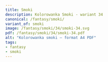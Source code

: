 ```yaml
---
title: Smoki
description: Kolorowanka Smoki - wariant 34
canonical: /fantasy/smoki/
variant_of: smoki
image: /fantasy/smoki/34/smoki-34.svg
pdf: /fantasy/smoki/34/smoki-34.pdf
alt: "Kolorowanka smoki – format A4 PDF"
tags:
- fantasy
- smoki
---
```

